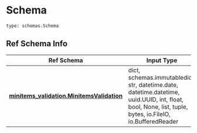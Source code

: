 # Schema
```
type: schemas.Schema
```

## Ref Schema Info
Ref Schema | Input Type | Output Type
---------- | ---------- | -----------
[**minitems_validation.MinitemsValidation**](../../../../../../../../components/schema/minitems_validation.md) | dict, schemas.immutabledict, str, datetime.date, datetime.datetime, uuid.UUID, int, float, bool, None, list, tuple, bytes, io.FileIO, io.BufferedReader | schemas.immutabledict, str, float, int, bool, None, tuple, bytes, io.FileIO
